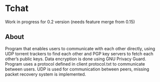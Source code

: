 # Tchat
Work in progress for 0.2 version (needs feature merge from 0.15)
## About
Program that enables users to communicate with each other directly, using UDP torrent trackers to find each other and PGP key servers to fetch each other’s public keys.
Data encryption is done using GNU Privacy Guard. Program uses a protocol defined in client protocol.txt to communicate between users. 
UDP is used for communication between peers, missing packet recovery system is implemented. 